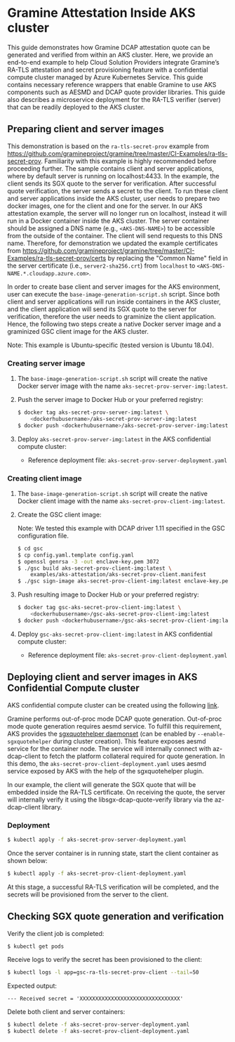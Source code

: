 # Gramine Attestation Inside AKS cluster

This guide demonstrates how Gramine DCAP attestation quote can be generated and verified from
within an AKS cluster. Here, we provide an end-to-end example to help Cloud Solution Providers
integrate Gramine’s RA-TLS attestation and secret provisioning feature with a confidential compute
cluster managed by Azure Kubernetes Service. This guide contains necessary reference wrappers that
enable Gramine to use AKS components such as AESMD and DCAP quote provider libraries. This guide
also describes a microservice deployment for the RA-TLS verifier (server) that can be readily
deployed to the AKS cluster.

## Preparing client and server images

This demonstration is based on the `ra-tls-secret-prov` example from
https://github.com/gramineproject/gramine/tree/master/CI-Examples/ra-tls-secret-prov. Familiarity
with this example is highly recommended before proceeding further. The sample contains client and
server applications, where by default server is running on localhost:4433. In the example, the
client sends its SGX quote to the server for verification. After successful quote verification, the
server sends a secret to the client. To run these client and server applications inside the AKS
cluster, user needs to prepare two docker images, one for the client and one for the server. In our
AKS attestation example, the server will no longer run on localhost, instead it will run in a Docker
container inside the AKS cluster. The server container should be assigned a DNS name
(e.g., `<AKS-DNS-NAME>`) to be accessible from the outside of the container. The client will send
requests to this DNS name. Therefore, for demonstration we updated the example certificates from
https://github.com/gramineproject/gramine/tree/master/CI-Examples/ra-tls-secret-prov/certs by
replacing the "Common Name" field in the server certificate (i.e., `server2-sha256.crt`) from
`localhost` to `<AKS-DNS-NAME.*.cloudapp.azure.com>`.

In order to create base client and server images for the AKS environment, user can execute the
`base-image-generation-script.sh` script. Since both client and server applications will
run inside containers in the AKS cluster, and the client application will send its SGX quote to the
server for verification, therefore the user needs to graminize the client application. Hence, the
following two steps create a native Docker server image and a graminized GSC client image for the
AKS cluster.

Note: This example is Ubuntu-specific (tested version is Ubuntu 18.04).

### Creating server image

1. The `base-image-generation-script.sh` script will create the native Docker server image with the
   name `aks-secret-prov-server-img:latest`.

2. Push the server image to Docker Hub or your preferred registry:

    ```sh
    $ docker tag aks-secret-prov-server-img:latest \
        <dockerhubusername>/aks-secret-prov-server-img:latest
    $ docker push <dockerhubusername>/aks-secret-prov-server-img:latest
    ```

3. Deploy `aks-secret-prov-server-img:latest` in the AKS confidential compute cluster:
    - Reference deployment file:
        `aks-secret-prov-server-deployment.yaml`

### Creating client image

1. The `base-image-generation-script.sh` script will create the native Docker client image with the
   name `aks-secret-prov-client-img:latest`.

2. Create the GSC client image:

    Note: We tested this example with DCAP driver 1.11 specified in the GSC configuration file.

    ```sh
    $ cd gsc
    $ cp config.yaml.template config.yaml
    $ openssl genrsa -3 -out enclave-key.pem 3072
    $ ./gsc build aks-secret-prov-client-img:latest \
        examples/aks-attestation/aks-secret-prov-client.manifest
    $ ./gsc sign-image aks-secret-prov-client-img:latest enclave-key.pem
    ```

5. Push resulting image to Docker Hub or your preferred registry:

    ```sh
    $ docker tag gsc-aks-secret-prov-client-img:latest \
        <dockerhubusername>/gsc-aks-secret-prov-client-img:latest
    $ docker push <dockerhubusername>/gsc-aks-secret-prov-client-img:latest
    ```

6. Deploy `gsc-aks-secret-prov-client-img:latest` in AKS confidential compute cluster:
    - Reference deployment file:
        `aks-secret-prov-client-deployment.yaml`

## Deploying client and server images in AKS Confidential Compute cluster

AKS confidential compute cluster can be created using the following
[link](https://docs.microsoft.com/en-us/azure/confidential-computing/confidential-enclave-nodes-aks-get-started).

Gramine performs out-of-proc mode DCAP quote generation. Out-of-proc mode quote generation requires
aesmd service. To fulfill this requirement, AKS provides the
[sgxquotehelper daemonset](https://docs.microsoft.com/en-us/azure/confidential-computing/confidential-nodes-aks-addon#out-of-proc-attestation-for-confidential-workloads)
(can be enabled by `--enable-sgxquotehelper` during cluster creation). This feature exposes aesmd
service for the container node. The service will internally connect with az-dcap-client to fetch the
platform collateral required for quote generation. In this demo, the
`aks-secret-prov-client-deployment.yaml` uses aesmd service exposed by AKS with the help of the
sgxquotehelper plugin.

In our example, the client will generate the SGX quote that will be embedded inside the RA-TLS
certificate. On receiving the quote, the server will internally verify it using the
libsgx-dcap-quote-verify library via the az-dcap-client library.

### Deployment

```sh
$ kubectl apply -f aks-secret-prov-server-deployment.yaml
```

Once the server container is in running state, start the client container as shown below:

```sh
$ kubectl apply -f aks-secret-prov-client-deployment.yaml
```

At this stage, a successful RA-TLS verification will be completed, and the secrets will be
provisioned from the server to the client.

## Checking SGX quote generation and verification

Verify the client job is completed:

```sh
$ kubectl get pods
```

Receive logs to verify the secret has been provisioned to the client:

```sh
$ kubectl logs -l app=gsc-ra-tls-secret-prov-client --tail=50
```

Expected output:

`--- Received secret = 'XXXXXXXXXXXXXXXXXXXXXXXXXXXXXXXX'`

Delete both client and server containers:

```sh
$ kubectl delete -f aks-secret-prov-server-deployment.yaml
$ kubectl delete -f aks-secret-prov-client-deployment.yaml
```
